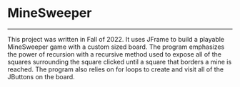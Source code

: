 # MineSweeper
---
This project was written in Fall of 2022. It uses JFrame to build a playable MineSweeper game with a custom sized board. The program emphasizes the power of recursion with a recursive method used to expose all of the squares surrounding the square clicked until a square that borders a mine is reached. The program also relies on for loops to create and visit all of the JButtons on the board.
